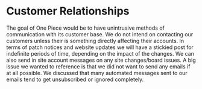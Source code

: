 # Customer Relationships
The goal of One Piece would be to have unintrusive methods of communication with its customer base. We do not intend on contacting our customers unless their is something directly affecting their accounts. 
In terms of patch notices and website updates we will have a stickied post for indefinite periods of time, depending on the impact of the changes. 
We can also send in site account messages on any site changes/board issues.
A big issue we wanted to reference is that we did not want to send any emails if at all possible. We discussed that many automated messages sent to our emails tend to get unsubscribed or ignored completely.
